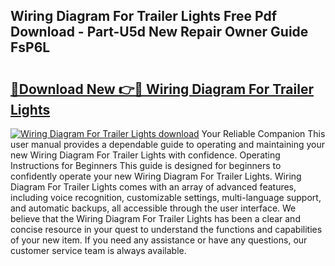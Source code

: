 ## Wiring Diagram For Trailer Lights Free Pdf Download - Part-U5d New Repair Owner Guide FsP6L

# <h2><a href="http://dfqya2v.blite.top/?on=Wiring+Diagram+For+Trailer+Lights">🔗Download New 👉🔴 Wiring Diagram For Trailer Lights</a></h2>

[![Wiring Diagram For Trailer Lights download](https://i.imgur.com/lujVjoI.png)](http://dfqya2v.blite.top/?on=Wiring+Diagram+For+Trailer+Lights)
Your Reliable Companion This user manual provides a dependable guide to operating and maintaining your new Wiring Diagram For Trailer Lights with confidence. Operating Instructions for Beginners This guide is designed for beginners to confidently operate your new Wiring Diagram For Trailer Lights. Wiring Diagram For Trailer Lights comes with an array of advanced features, including voice recognition, customizable settings, multi-language support, and automatic backups, all accessible through the user interface. We believe that the Wiring Diagram For Trailer Lights has been a clear and concise resource in your quest to understand the functions and capabilities of your new item. If you need any assistance or have any questions, our customer service team is always available.
